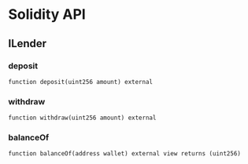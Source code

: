 # Solidity API

## ILender

### deposit

```solidity
function deposit(uint256 amount) external
```

### withdraw

```solidity
function withdraw(uint256 amount) external
```

### balanceOf

```solidity
function balanceOf(address wallet) external view returns (uint256)
```

